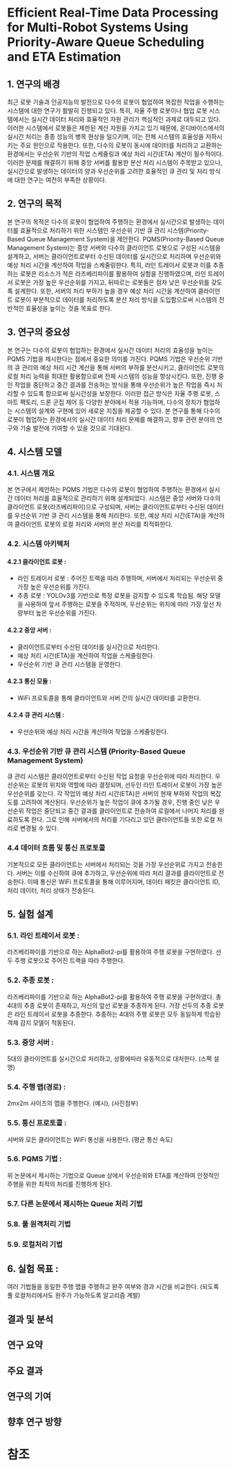 # Efficient Real-Time Data Processing for Multi-Robot Systems Using Priority-Aware Queue Scheduling and ETA Estimation

## 1. 연구의 배경
최근 로봇 기술과 인공지능의 발전으로 다수의 로봇이 협업하여 복잡한 작업을 수행하는 시스템에 대한 연구가 활발히 진행되고 있다. 특히, 자율 주행 로봇이나 협업 로봇 시스템에서는 실시간 데이터 처리와 효율적인 자원 관리가 핵심적인 과제로 대두되고 있다. 이러한 시스템에서 로봇들은 제한된 계산 자원을 가지고 있기 때문에, 온디바이스에서의 실시간 처리는 종종 성능의 병목 현상을 일으키며, 이는 전체 시스템의 효율성을 저하시키는 주요 원인으로 작용한다. 또한, 다수의 로봇이 동시에 데이터를 처리하고 교환하는 환경에서는 우선순위 기반의 작업 스케줄링과 예상 처리 시간(ETA) 계산이 필수적이다. 이러한 문제를 해결하기 위해 중앙 서버를 활용한 분산 처리 시스템이 주목받고 있으나, 실시간으로 발생하는 데이터의 양과 우선순위를 고려한 효율적인 큐 관리 및 처리 방식에 대한 연구는 여전히 부족한 상황이다.

## 2. 연구의 목적
본 연구의 목적은 다수의 로봇이 협업하여 주행하는 환경에서 실시간으로 발생하는 데이터를 효율적으로 처리하기 위한 시스템인 우선순위 기반 큐 관리 시스템(Priority-Based Queue Management System)을 제안한다. PQMS(Priority-Based Queue Management System)는 중앙 서버와 다수의 클라이언트 로봇으로 구성된 시스템을 설계하고, 서버는 클라이언트로부터 수신된 데이터를 실시간으로 처리하며 우선순위와 예상 처리 시간을 계산하여 작업을 스케줄링한다. 특히, 라인 트레이서 로봇과 이를 추종하는 로봇은 리소스가 적은 라즈베리파이를 활용하여 실험을 진행하였으며, 라인 트레이서 로봇은 가장 높은 우선순위를 가지고, 뒤따르는 로봇들은 점차 낮은 우선순위를 갖도록 설계한다. 또한, 서버의 처리 부하가 높을 경우 예상 처리 시간을 계산하여 클라이언트 로봇이 부분적으로 데이터를 처리하도록 분산 처리 방식을 도입함으로써 시스템의 전반적인 효율성을 높이는 것을 목표로 한다.

## 3. 연구의 중요성
본 연구는 다수의 로봇이 협업하는 환경에서 실시간 데이터 처리의 효율성을 높이는 PQMS 기법을 제시한다는 점에서 중요한 의미를 가진다. PQMS 기법은 우선순위 기반의 큐 관리와 예상 처리 시간 계산을 통해 서버의 부하를 분산시키고, 클라이언트 로봇의 로컬 처리 능력을 최대한 활용함으로써 전체 시스템의 성능을 향상시킨다. 또한, 진행 중인 작업을 중단하고 중간 결과를 전송하는 방식을 통해 우선순위가 높은 작업을 즉시 처리할 수 있도록 함으로써 실시간성을 보장한다. 이러한 접근 방식은 자율 주행 로봇, 스마트 팩토리, 드론 군집 제어 등 다양한 분야에서 적용 가능하며, 다수의 장치가 협업하는 시스템의 설계와 구현에 있어 새로운 지침을 제공할 수 있다. 본 연구를 통해 다수의 로봇이 협업하는 환경에서의 실시간 데이터 처리 문제를 해결하고, 향후 관련 분야의 연구와 기술 발전에 기여할 수 있을 것으로 기대된다.

## 4. 시스템 모델
### 4.1. 시스템 개요
본 연구에서 제안하는 PQMS 기법은 다수의 로봇이 협업하여 주행하는 환경에서 실시간 데이터 처리를 효율적으로 관리하기 위해 설계되었다. 시스템은 중앙 서버와 다수의 클라이언트 로봇(라즈베리파이)으로 구성되며, 서버는 클라이언트로부터 수신된 데이터를 우선순위 기반 큐 관리 시스템을 통해 처리한다. 또한, 예상 처리 시간(ETA)을 계산하여 클라이언트 로봇의 로컬 처리와 서버의 분산 처리를 최적화한다.

### 4.2. 시스템 아키텍처
#### 4.2.1 클라이언트 로봇 :
* 라인 트레이서 로봇 : 주어진 트랙을 따라 주행하며, 서버에서 처리되는 우선순위 중 가장 높은 우선순위를 가진다.
* 추종 로봇 : YOLOv3를 기반으로 특정 로봇을 감지할 수 있도록 학습됨. 해당 모델을 사용하여 앞서 주행하는 로봇을 주적하며, 우선순위는 위치에 따라 가장 앞선 차량부터 높은 우선순위를 가진다.
#### 4.2.2 중앙 서버 :
* 클라이언트로부터 수신된 데이터를 실시간으로 처리한다.
* 예상 처리 시간(ETA)을 계산하여 작업을 스케줄링한다.
* 우선순위 기반 큐 관리 시스템을 운영한다.
#### 4.2.3 통신 모듈 :
* WiFi 프로토콜을 통해 클라이언트와 서버 간의 실시간 데이터를 교환한다.
#### 4.2.4 큐 관리 시스템 :
* 우선순위와 예상 처리 시간을 계산하여 작업을 스케줄링한다.
### 4.3. 우선순위 기반 큐 관리 시스템 (Priority-Based Queue Management System)
큐 관리 시스템은 클라이언트로부터 수신된 작업 요청을 우선순위에 따라 처리한다. 우선순위는 로봇의 위치와 역할에 따라 결정되며, 선두인 라인 트레이서 로봇이 가장 높은 우선순위를 갖는다. 각 작업의 예상 처리 시간(ETA)은 서버의 현재 부하와 작업의 복잡도를 고려하여 계산된다. 우선순위가 높은 작업이 큐에 추가될 경우, 진행 중인 낮은 우선순위 작업은 중단되고 중간 결과를 클라이언트로 전송하여 로컬에서 나머지 처리를 완료하도록 한다. 그로 인해 서버에서의 처리를 기다리고 있던 클라이언트들 또한 로컬 처리로 변경될 수 있다.
### 4.4 데이터 흐름 및 통신 프로토콜
기본적으로 모든 클라이언트는 서버에서 처리되는 것을 가장 우선순위로 가지고 전송한다. 서버는 이를 수신하여 큐에 추가하고, 우선순위에 따라 처리 결과를 클라이언트로 전송한다. 이때 통신은 WiFi 프로토콜을 통해 이루어지며, 데이터 패킷은 클라이언트 ID, 처리 데이터, 처리 상태가 전송된다. 

## 5. 실험 설계
### 5.1. 라인 트레이서 로봇 :
라즈베리파이를 기반으로 하는 AlphaBot2-pi를 활용하여 주행 로봇을 구현하였다. 선두 주행 로봇으로 주어진 트랙을 따라 주행한다.
### 5.2. 추종 로봇 :
라즈베리파이를 기반으로 하는 AlphaBot2-pi를 활용하여 주행 로봇을 구현하였다. 총 4대의 추종 로봇이 존재하고, 자신의 앞선 로봇을 추종하게 된다. 가장 선두의 추종 로봇은 라인 트레이서 로봇을 추종한다. 추종하는 4대의 주행 로봇은 모두 동일하게 학습된 객체 감지 모델이 적동된다.
### 5.3. 중앙 서버 :
5대의 클라이언트를 실시간으로 처리하고, 상황에따라 유동적으로 대처한다. (스펙 설명)
### 5.4. 주행 맵(경로) :
2mx2m 사이즈의 맵을 주행한다. (예시), (사진첨부)
### 5.5. 통신 프로토콜 :
서버와 모든 클라이언트는 WiFi 통신을 사용한다.
(평균 통신 속도)
### 5.6. PQMS 기법 :
위 논문에서 제시하는 기법으로 Queue 상에서 우선순위와 ETA를 계산하여 안정적인 주행을 위한 최적의 처리를 진행하게 된다.
### 5.7. 다른 논문에서 제시하는 Queue 처리 기법
### 5.8. 풀 원격처리 기법
### 5.9. 로컬처리 기법

## 6. 실험 목표 : 
여러 기법들을 동일한 주행 맵을 주행하고 완주 여부와 경과 시간을 비교한다.
(되도록 풀 로컬처리에서도 완주가 가능하도록 알고리즘 계발)

## 결과 및 분석

## 연구 요약

## 주요 결과

## 연구의 기여

## 향후 연구 방향

# 참조
